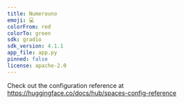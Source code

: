 ```yaml
---
title: Numerouno
emoji: 💻
colorFrom: red
colorTo: green
sdk: gradio
sdk_version: 4.1.1
app_file: app.py
pinned: false
license: apache-2.0
---
```


Check out the configuration reference at https://huggingface.co/docs/hub/spaces-config-reference
